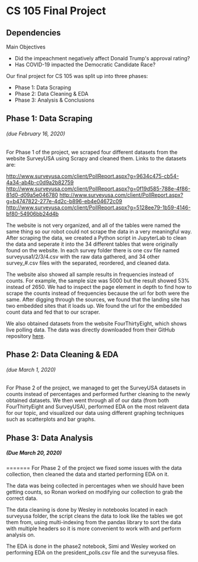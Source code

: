 # CS 105 Final Project  

## Dependencies


Main Objectives
- Did the impeachment negatively affect Donald Trump's approval rating?
- Has COVID-19 impacted the Democratic Candidate Race?


Our final project for CS 105 was split up into three phases:

- Phase 1: Data Scraping
- Phase 2: Data Cleaning & EDA
- Phase 3: Analysis & Conclusions


## Phase 1: Data Scraping
###### (due February 16, 2020)

For Phase 1 of the project, we scraped four different datasets from the website SurveyUSA using Scrapy and cleaned them. Links to the datasets are:

http://www.surveyusa.com/client/PollReport.aspx?g=9634c475-cb54-4a34-ab4b-c0d9a2b82759
http://www.surveyusa.com/client/PollReport.aspx?g=0f19d585-788e-4f86-81d0-d09a5e046780
http://www.surveyusa.com/client/PollReport.aspx?g=b4747822-277e-4d2c-b896-eb4e04672c09
http://www.surveyusa.com/client/PollReport.aspx?g=5128ee79-1b59-4146-bf80-54906bb24d4b

The website is not very organized, and all of the tables were named the same thing so our robot could not scrape the data in a very meaningful way. After scraping the data, we created a Python script in JupyterLab to clean the data and seperate it into the 34 different tables that were originally found on the website. In each survey folder there is one csv file named surveyusa1/2/3/4.csv with the raw data gathered, and 34 other survey_#.csv files with the separated, reordered, and cleaned data.

The website also showed all sample results in frequencies instead of counts. For example, the sample size was 5000 but the result showed 53% instead of 2650. We had to inspect the page element in depth to find how to scrape the counts instead of frequencies because the url for both were the same. After digging through the sources, we found that the landing site has two embedded sites that it loads up. We found the url for the embedded count data and fed that to our scraper.

We also obtained datasets from the website FourThirtyEight, which shows live polling data. The data was directly downloaded from their GitHub repository [here](https://github.com/fivethirtyeight/data/tree/master/polls).

## Phase 2: Data Cleaning & EDA
###### (due March 1, 2020)

For Phase 2 of the project, we managed to get the SurveyUSA datasets in counts instead of percentages and performed further cleaning to the newly obtained datasets. We then went through all of our data (from both FourThirtyEight and SurveyUSA), performed EDA on the most relavent data for our topic, and visualized our data using different graphing techniques such as scatterplots and bar graphs.

## Phase 3: Data Analysis
##### (Due March 20, 2020)
=======
For Phase 2 of the project we fixed some issues with the data collection, then cleaned the data and started performing EDA on it.

The data was being collected in percentages when we should have been getting counts, so Ronan worked on modifying our collection to grab the correct data.

The data cleaning is done by Wesley in notebooks located in each surveyusa folder, the script cleans the data to look like the tables we got them from, using multi-indexing from the pandas library to sort the data with multiple headers so it is more convenient to work with and perform analysis on.

The EDA is done in the phase2 notebook, Simi and Wesley worked on performing EDA on the president_polls.csv file and the surveyusa files.
